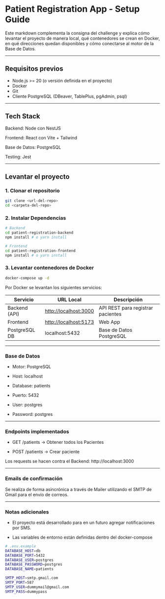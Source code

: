 # Patient Registration App - Setup Guide

Este markdown complementa la consigna del challenge y explica cómo levantar el proyecto de manera local, qué contenedores se crean en Docker, en qué direcciones quedan disponibles y cómo conectarse al motor de la Base de Datos.

---

## Requisitos previos

- Node.js >= 20 (o versión definida en el proyecto)
- Docker
- Git
- Cliente PostgreSQL (DBeaver, TablePlus, pgAdmin, psql)

---

## Tech Stack

Backend: Node con NestJS

Frontend: React con Vite + Tailwind

Base de Datos: PostgreSQL

Testing: Jest

---

## Levantar el proyecto

### 1. Clonar el repositorio

```bash
git clone <url-del-repo>
cd <carpeta-del-repo>
```

### 2. Instalar Dependencias

```bash
# Backend
cd patient-registration-backend
npm install # o yarn install

# Frontend
cd patient-registration-frontend
npm install # o yarn install
```

### 3. Levantar contenedores de Docker

```bash
docker-compose up -d
```

Por Docker se levantan los siguientes servicios:

| Servicio      | URL Local                                      | Descripción                       |
| ------------- | ---------------------------------------------- | --------------------------------- |
| Backend (API) | [http://localhost:3000](http://localhost:3000) | API REST para registrar pacientes |
| Frontend      | [http://localhost:5173](http://localhost:5173) | Web App                           |
| PostgreSQL DB | localhost:5432                                 | Base de Datos PostgreSQL          |

---

### Base de Datos

- Motor: PostgreSQL

- Host: localhost

- Database: patients

- Puerto: 5432

- User: postgres

- Password: postgres

---

### Endpoints implementados

- GET /patients → Obtener todos los Pacientes

- POST /patients → Crear paciente

Los requests se hacen contra el Backend:
http://localhost:3000

---

### Emails de confirmación

Se realiza de forma asincrónica a través de Mailer utilizando el SMTP de Gmail para el envío de correos.

---

### Notas adicionales

- El proyecto está desarrollado para en un futuro agregar notificaciones por SMS.

- Las variables de entorno están definidas dentro del docker-compose

```bash
# .env.example
DATABASE_HOST=db
DATABASE_PORT=5432
DATABASE_USER=postgres
DATABASE_PASSWORD=postgres
DATABASE_NAME=patients

SMTP_HOST=smtp.gmail.com
SMTP_PORT=587
SMTP_USER=dummymail@gmail.com
SMTP_PASS=dummypass
```
